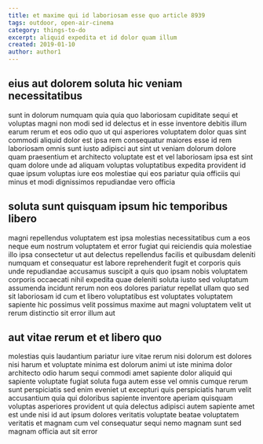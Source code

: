 ```yaml
---
title: et maxime qui id laboriosam esse quo article 8939
tags: outdoor, open-air-cinema
category: things-to-do
excerpt: aliquid expedita et id dolor quam illum
created: 2019-01-10
author: author1
---
```


## eius aut dolorem soluta hic veniam necessitatibus

sunt in dolorum numquam quia quia quo laboriosam cupiditate sequi et voluptas magni non modi sed id delectus et in esse inventore debitis illum earum rerum et eos odio quo ut qui asperiores voluptatem dolor quas sint commodi aliquid dolor est ipsa rem consequatur maiores esse id rem laboriosam omnis sunt iusto adipisci aut sint ut veniam dolorum dolore quam praesentium et architecto voluptate est et vel laboriosam ipsa est sint quam dolore unde ad aliquam voluptas voluptatibus expedita provident id quae ipsum voluptas iure eos molestiae qui eos pariatur quia officiis qui minus et modi dignissimos repudiandae vero officia

## soluta sunt quisquam ipsum hic temporibus libero

magni repellendus voluptatem est ipsa molestias necessitatibus cum a eos neque eum nostrum voluptatem et error fugiat qui reiciendis quia molestiae illo ipsa consectetur ut aut delectus repellendus facilis et quibusdam deleniti numquam et consequatur est labore reprehenderit fugit et corporis quis unde repudiandae accusamus suscipit a quis quo ipsam nobis voluptatem corporis occaecati nihil expedita quae deleniti soluta iusto sed voluptatum assumenda incidunt rerum non eos dolores pariatur repellat ullam quo sed sit laboriosam id cum et libero voluptatibus est voluptates voluptatem sapiente hic possimus velit possimus maxime aut magni voluptatem velit ut rerum distinctio sit error illum aut

## aut vitae rerum et et libero quo

molestias quis laudantium pariatur iure vitae rerum nisi dolorum est dolores nisi harum et voluptate minima est dolorum animi ut iste minima dolor architecto odio harum sequi commodi amet sapiente dolor aliquid qui sapiente voluptate fugiat soluta fuga autem esse vel omnis cumque rerum sunt perspiciatis sed enim eveniet ut excepturi quis perspiciatis harum velit accusantium quia qui doloribus sapiente inventore aperiam quisquam voluptas asperiores provident ut quia delectus adipisci autem sapiente amet est unde nisi id aut ipsum dolores veritatis voluptate beatae voluptatem veritatis et magnam cum vel consequatur sequi nemo magnam sunt sed magnam officia aut sit error
